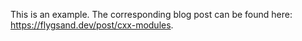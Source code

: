 This is an example. The corresponding blog post can be found here: https://flygsand.dev/post/cxx-modules.
